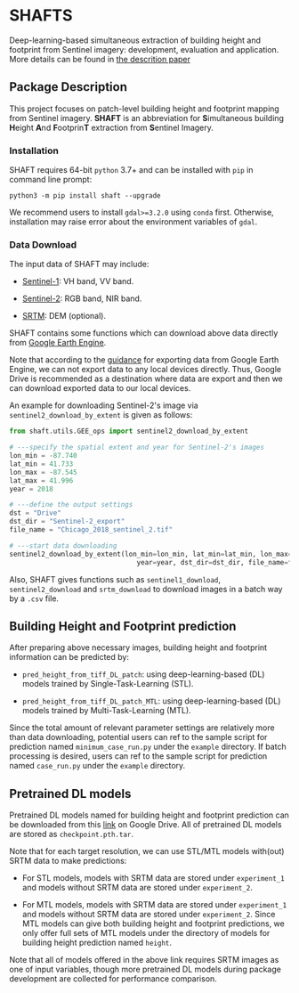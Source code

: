 # SHAFTS

Deep-learning-based simultaneous extraction of building height and footprint from Sentinel imagery: development, evaluation and application. 
More details can be found in [the descrition paper](https://gmd.copernicus.org/preprints/gmd-2022-85/)

## Package Description

This project focuses on patch-level building height and footprint mapping from Sentinel imagery. **SHAFT** is an abbreviation for **S**imultaneous building **H**eight **A**nd **F**ootprin**T** extraction from **S**entinel Imagery.

### Installation

SHAFT requires 64-bit `python` 3.7+ and can be installed with `pip` in command line prompt:

```
python3 -m pip install shaft --upgrade
```

We recommend users to install `gdal>=3.2.0` using `conda` first.
Otherwise, installation may raise error about the environment variables of `gdal`.

### Data Download

The input data of SHAFT may include:

- [Sentinel-1](https://sentinels.copernicus.eu/web/sentinel/missions/sentinel-1): VH band, VV band.

- [Sentinel-2](https://sentinels.copernicus.eu/web/sentinel/missions/sentinel-2): RGB band, NIR band.

- [SRTM](https://www2.jpl.nasa.gov/srtm/): DEM (optional).

SHAFT contains some functions which can download above data directly from [Google Earth Engine](https://earthengine.google.com/).

Note that according to the [guidance](https://developers.google.com/earth-engine/guides/exporting) for exporting data from Google Earth Engine, we can not export data to any local devices directly. Thus, Google Drive is recommended as a destination where data are export and then we can download exported data to our local devices.

An example for downloading Sentinel-2's image via `sentinel2_download_by_extent` is given as follows:

```python {cmd}
from shaft.utils.GEE_ops import sentinel2_download_by_extent

# ---specify the spatial extent and year for Sentinel-2's images
lon_min = -87.740
lat_min = 41.733
lon_max = -87.545
lat_max = 41.996
year = 2018

# ---define the output settings
dst = "Drive"
dst_dir = "Sentinel-2_export"
file_name = "Chicago_2018_sentinel_2.tif"

# ---start data downloading
sentinel2_download_by_extent(lon_min=lon_min, lat_min=lat_min, lon_max=lon_max, lat_max=lat_max,
                                year=year, dst_dir=dst_dir, file_name=file_name, dst=dst)
```

Also, SHAFT gives functions such as `sentinel1_download`, `sentinel2_download` and `srtm_download` to download images in a batch way by a `.csv` file.

## Building Height and Footprint prediction

After preparing above necessary images, building height and footprint information can be predicted by:

- `pred_height_from_tiff_DL_patch`: using deep-learning-based (DL) models trained by Single-Task-Learning (STL).

- `pred_height_from_tiff_DL_patch_MTL`: using deep-learning-based (DL) models trained by Multi-Task-Learning (MTL).

Since the total amount of relevant parameter settings are relatively more than data downloading, potential users can ref to the sample script for prediction named `minimum_case_run.py` under the `example` directory.
If batch processing is desired, users can ref to the sample script for prediction named `case_run.py` under the `example` directory.

## Pretrained DL models

Pretrained DL models named for building height and footprint prediction can be downloaded from this [link](https://drive.google.com/drive/folders/148KZKDVOHOh6VOlZ9bqLby2twQd4UcM9?usp=sharing) on Google Drive. All of pretrained DL models are stored as `checkpoint.pth.tar`.

Note that for each target resolution, we can use STL/MTL models with(out) SRTM data to make predictions:

- For STL models, models with SRTM data are stored under `experiment_1` and models without SRTM data are stored under `experiment_2`.

- For MTL models, models with SRTM data are stored under `experiment_1` and models without SRTM data are stored under `experiment_2`.
Since MTL models can give both building height and footprint predictions, we only offer full sets of MTL models under the directory of models for building height prediction named `height`.

Note that all of models offered in the above link requires SRTM images as one of input variables, though more pretrained DL models during package development are collected for performance comparison.
